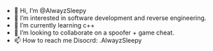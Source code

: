 - 👋 Hi, I’m @AlwayzSleepy
- 👀 I’m interested in software development and reverse engineering.
- 🌱 I’m currently learning c++
- 💞️ I’m looking to collaborate on a spoofer + game cheat.
- 📫 How to reach me Disocrd: .AlwayzSleepy

<!---
AlwayzSleepy/AlwayzSleepy is a ✨ special ✨ repository because its `README.md` (this file) appears on your GitHub profile.
You can click the Preview link to take a look at your changes.
--->
